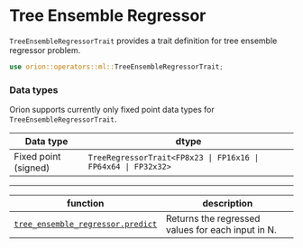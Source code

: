 # Tree Ensemble Regressor

`TreeEnsembleRegressorTrait` provides a trait definition for tree ensemble regressor problem.

```rust
use orion::operators::ml::TreeEnsembleRegressorTrait;
```

### Data types

Orion supports currently only fixed point data types for `TreeEnsembleRegressorTrait`.

| Data type            | dtype                                                         |
| -------------------- | ------------------------------------------------------------- |
| Fixed point (signed) | `TreeRegressorTrait<FP8x23 \| FP16x16 \| FP64x64 \| FP32x32>` |


***

| function | description |
| --- | --- |
| [`tree_ensemble_regressor.predict`](tree_ensemble_regressor.predict.md) | Returns the regressed values for each input in N. |

